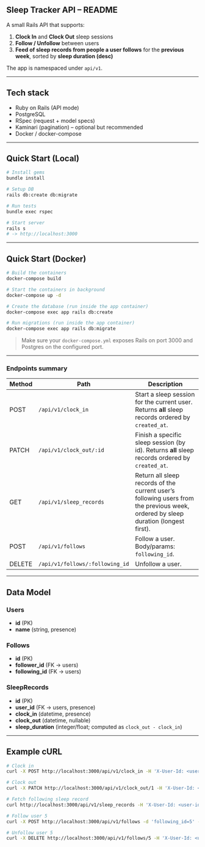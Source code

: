 ## Sleep Tracker API – README

A small Rails API that supports:

1. **Clock In** and **Clock Out** sleep sessions
2. **Follow / Unfollow** between users
3. **Feed of sleep records from people a user follows** for the **previous week**, sorted by **sleep duration (desc)**

The app is namespaced under `api/v1`.

---

## Tech stack

* Ruby on Rails (API mode)
* PostgreSQL
* RSpec (request + model specs)
* Kaminari (pagination) – optional but recommended
* Docker / docker-compose

---

## Quick Start (Local)

```bash
# Install gems
bundle install

# Setup DB
rails db:create db:migrate

# Run tests
bundle exec rspec

# Start server
rails s
# -> http://localhost:3000
```

---

## Quick Start (Docker)

```bash
# Build the containers
docker-compose build

# Start the containers in background
docker-compose up -d

# Create the database (run inside the app container)
docker-compose exec app rails db:create

# Run migrations (run inside the app container)
docker-compose exec app rails db:migrate
```

> Make sure your `docker-compose.yml` exposes Rails on port 3000 and Postgres on the configured port.

---

### Endpoints summary

| Method | Path                                        | Description                                                                                                                          |
| ------ | ------------------------------------------- |--------------------------------------------------------------------------------------------------------------------------------------|
| POST   | `/api/v1/clock_in`                          | Start a sleep session for the current user. Returns **all** sleep records ordered by `created_at`.                                   |
| PATCH  | `/api/v1/clock_out/:id`                     | Finish a specific sleep session (by id). Returns **all** sleep records ordered by `created_at`.                                      |
| GET    | `/api/v1/sleep_records`                     | Return all sleep records of the current user’s following users from the previous week, ordered by sleep duration (longest first).    |
| POST   | `/api/v1/follows`                           | Follow a user. Body/params: `following_id`.                                                                                          |
| DELETE | `/api/v1/follows/:following_id`             | Unfollow a user.                                                                                                                     |

---

## Data Model

### Users

* **id** (PK)
* **name** (string, presence)

### Follows

* **id** (PK)
* **follower\_id** (FK → users)
* **following\_id** (FK → users)

### SleepRecords

* **id** (PK)
* **user\_id** (FK → users, presence)
* **clock\_in** (datetime, presence)
* **clock\_out** (datetime, nullable)
* **sleep\_duration** (integer/float; computed as `clock_out - clock_in`)

---

## Example cURL

```bash
# Clock in
curl -X POST http://localhost:3000/api/v1/clock_in -H 'X-User-Id: <user-id>'

# Clock out
curl -X PATCH http://localhost:3000/api/v1/clock_out/1 -H 'X-User-Id: <user-id>'

# Fetch following sleep record
curl http://localhost:3000/api/v1/sleep_records -H 'X-User-Id: <user-id>'

# Follow user 5
curl -X POST http://localhost:3000/api/v1/follows -d 'following_id=5' -H 'X-User-Id: <user-id>'

# Unfollow user 5
curl -X DELETE http://localhost:3000/api/v1/follows/5 -H 'X-User-Id: <user-id>'

```

